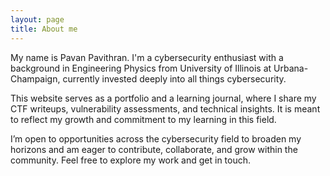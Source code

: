```yaml
---
layout: page
title: About me
---
```


My name is Pavan Pavithran. I'm a cybersecurity enthusiast with a background in Engineering Physics from University of Illinois at Urbana-Champaign, currently invested deeply into all things cybersecurity.

This website serves as a portfolio and a learning journal, where I share my CTF writeups, vulnerability assessments, and technical insights. It is meant to reflect my growth and commitment to my learning in this field.

I’m open to opportunities across the cybersecurity field to broaden my horizons and am eager to contribute, collaborate, and grow within the community. Feel free to explore my work and get in touch.
